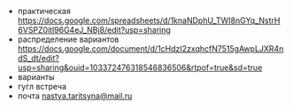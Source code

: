 - практическая https://docs.google.com/spreadsheets/d/1knaNDphU_TWI8nGYq_NstrH6VSPZ0itl96G4eJ_NBj8/edit?usp=sharing
- распределение вариантов https://docs.google.com/document/d/1cHdzI2zxqhcfN7515gAwpLJXR4ndS_dt/edit?usp=sharing&ouid=103372476318546836506&rtpof=true&sd=true
- варианты 
- гугл встреча 
- почта nastya.taritsyna@mail.ru 
